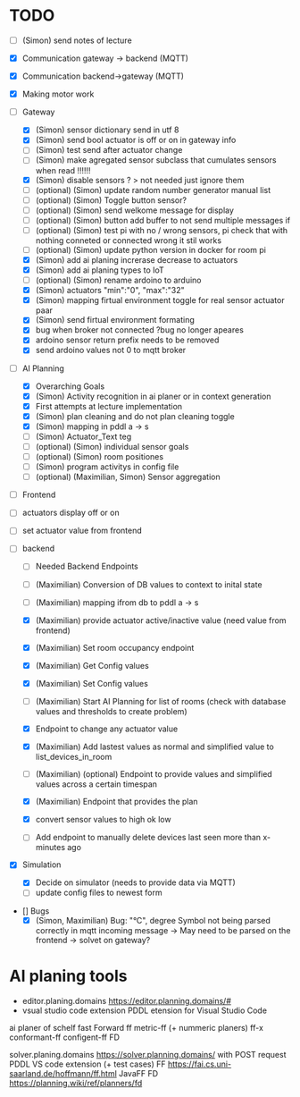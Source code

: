 # TODO

- [ ] (Simon) send notes of lecture

- [x] Communication gateway -> backend (MQTT)
- [x] Communication backend->gateway (MQTT)
- [x] Making motor work
- [ ] Gateway
  - [x] (Simon) sensor dictionary send in utf 8
  - [x] (Simon) send bool actuator is off or on in gateway info
  - [ ] (Simon) test send after actuator change
  - [ ] (Simon) make agregated sensor subclass that cumulates sensors when read !!!!!!
  - [x] (Simon) disable sensors ? > not needed just ignore them
  - [ ] (optional) (Simon) update random number generator manual list
  - [ ] (optional) (Simon) Toggle button sensor?
  - [ ] (optional) (Simon) send welkome message for display
  - [ ] (optional) (Simon) button add buffer to not send multiple messages if
  - [ ] (optional) (Simon) test pi with no / wrong sensors, pi check that with nothing conneted or connected wrong it stil works
  - [ ] (optional) (Simon) update python version in docker for room pi
  - [x] (Simon) add ai planing increrase decrease to actuators
  - [x] (Simon) add ai planing types to IoT
  - [ ] (optional) (Simon) rename ardoino to arduino
  - [x] (Simon) actuators "min":"0", "max":"32"
  - [x] (Simon) mapping firtual environment toggle for real sensor actuator paar
  - [x] (Simon) send firtual environment formating
  - [x] bug when broker not connected ?bug no longer apeares
  - [x] ardoino sensor return prefix needs to be removed
  - [x] send ardoino values not 0 to mqtt broker

- [ ] AI Planning
  - [x] Overarching Goals
  - [x] (Simon) Activity recognition in ai planer or in context generation
  - [x] First attempts at lecture implementation
  - [x] (Simon) plan cleaning and do not plan cleaning toggle
  - [x] (Simon) mapping in pddl a -> s
  - [ ] (Simon) Actuator_Text teg
  - [ ] (optional) (Simon) individual sensor goals
  - [ ] (optional) (Simon) room positiones
  - [ ] (Simon) program activitys in config file
  - [ ] (optional) (Maximilian, Simon) Sensor aggregation

- [ ] Frontend
 - [ ] actuators display off or on
 - [ ] set actuator value from frontend

- [ ] backend
  - [ ] Needed Backend Endpoints
  - [ ] (Maximilian) Conversion of DB values to context to inital state
  - [ ] (Maximilian) mapping ifrom db to pddl a -> s
  - [x] (Maximilian) provide actuator active/inactive value (need value from frontend)
  - [x] (Maximilian) Set room occupancy endpoint
  - [x] (Maximilian) Get Config values
  - [x] (Maximilian) Set Config values
  - [ ] (Maximilian) Start AI Planning for list of rooms (check with database values and thresholds to create problem)
  - [x] Endpoint to change any actuator value
  - [x] (Maximilian) Add lastest values as normal and simplified value to list_devices_in_room
  - [ ] (Maximilian) (optional) Endpoint to provide values and simplified values across a certain timespan
  - [x] (Maximilian) Endpoint that provides the plan
  - [x] convert sensor values to high ok low
  - [ ] Add endpoint to manually delete devices last seen more than x-minutes ago


- [x] Simulation
  - [x] Decide on simulator (needs to provide data via MQTT)
  - [ ] update config files to newest form

- [] Bugs 
  - [x] (Simon, Maximilian) Bug: "°C", degree Symbol not being parsed correctly in mqtt incoming message -> May need to be parsed on the frontend -> solvet on gateway?

# AI planing tools

- editor.planing.domains https://editor.planning.domains/#
- vsual studio code extension PDDL etension for Visual Studio Code

ai planer of schelf
fast Forward ff
metric-ff (+ nummeric planers)
ff-x
conformant-ff
configent-ff
FD

solver.planing.domains https://solver.planning.domains/ with POST request
PDDL VS code extension (+ test cases)
FF https://fai.cs.uni-saarland.de/hoffmann/ff.html
JavaFF
FD https://planning.wiki/ref/planners/fd
